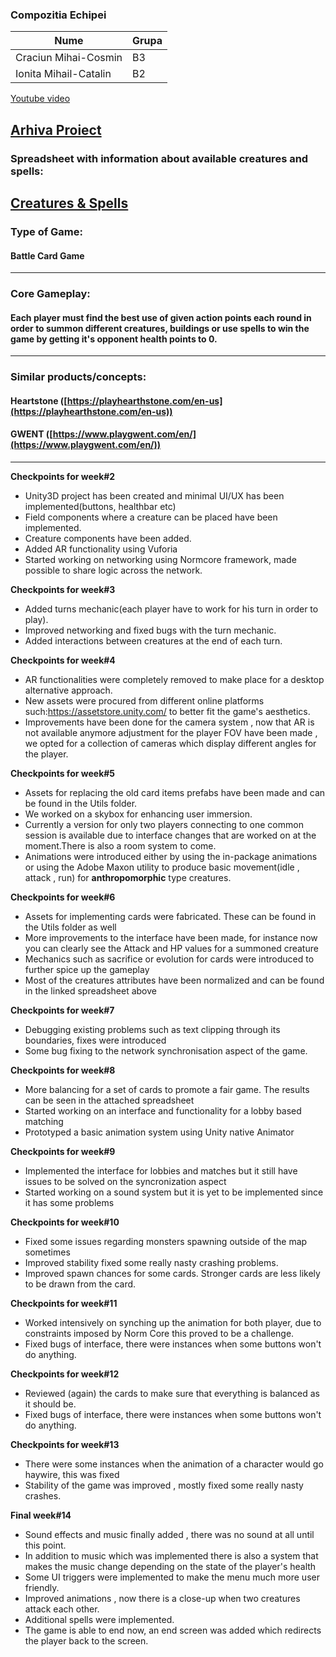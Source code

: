### Compozitia Echipei

|Nume|Grupa|
|--|--|
|Craciun Mihai-Cosmin|B3|
|Ionita Mihail-Catalin|B2|

[Youtube video](https://www.youtube.com/watch?v=EbtOOZzI3aA)

[Arhiva Proiect](https://drive.google.com/drive/folders/18iVYfz0BP-ebrDoqoc8UgOdXBsKQBnHy?usp=sharing)
---

### Spreadsheet with information about available creatures and spells:
[Creatures & Spells](https://docs.google.com/spreadsheets/d/1vicG7074kdIW6Vck_81Fmi02pwr_QhWuW-3WBgzMdrA/edit?usp=sharing)
---


### Type of Game:

#### Battle Card Game

---

### Core Gameplay: 

#### Each player must find the best use of given action points each round in order to summon different creatures, buildings or use spells to win the game by getting it's opponent health points to 0.

---

### Similar products/concepts:

#### Heartstone ([https://playhearthstone.com/en-us](https://playhearthstone.com/en-us))

#### GWENT ([https://www.playgwent.com/en/](https://www.playgwent.com/en/))

---


**Checkpoints for week#2**

 - Unity3D project has been created and minimal UI/UX has been implemented(buttons, healthbar etc)
 - Field components where a creature can be placed have been implemented.
 - Creature components have been added.
 - Added AR functionality using Vuforia 
 - Started working on networking using Normcore framework, made possible to share logic across the network.

**Checkpoints for week#3**

 - Added turns mechanic(each player have to work for his turn in order to play).
 - Improved networking and fixed bugs with the turn mechanic.
 - Added interactions between creatures at the end of each turn.

**Checkpoints for week#4**

 - AR functionalities were completely removed to make place for a desktop alternative approach.
 - New assets were procured from different online platforms such:https://assetstore.unity.com/ to better fit the game's aesthetics.
 - Improvements have been done for the camera system , now that AR is not available anymore adjustment for the player FOV have been made , we opted for a collection of cameras which display different angles for the player.

**Checkpoints for week#5**
 - Assets for replacing the old card items prefabs have been made and can be found in the Utils folder.
 - We worked on a skybox for enhancing user immersion.
 - Currently a version for only two players connecting to one common session is available due to interface changes that are worked on at the moment.There is also a room system to come.
 - Animations were introduced either by using the in-package animations or using the Adobe Maxon utility to produce basic movement(idle , attack , run) for **anthropomorphic** type creatures.

**Checkpoints for week#6**
 - Assets for implementing cards were fabricated. These can be found in the Utils folder as well
 - More improvements to the interface have been made, for instance now you can clearly see the Attack and HP values for a summoned creature
 - Mechanics such as sacrifice or evolution for cards were introduced to further spice up the gameplay
 - Most of the creatures attributes have been normalized and can be found in the linked spreadsheet above
 
**Checkpoints for week#7**
 - Debugging existing problems such as text clipping through its boundaries, fixes were introduced 
 - Some bug fixing to the network synchronisation aspect of the game.

**Checkpoints for week#8**

 - More balancing for a set of cards to promote a fair game. The results can be seen in the attached spreadsheet
 - Started working on an interface and functionality for a lobby based matching
 - Prototyped a basic animation system using Unity native Animator

**Checkpoints for week#9**

 - Implemented the interface for lobbies and matches but it still have issues to be solved on the syncronization aspect
 - Started working on a sound system but it is yet to be implemented since it has some problems

**Checkpoints for week#10**

 - Fixed some issues regarding monsters spawning outside of the map sometimes
 - Improved stability fixed some really nasty crashing problems.
 - Improved spawn chances for some cards. Stronger cards are less likely to be drawn from the card.
 
**Checkpoints for week#11**

 - Worked intensively on synching up the animation for both player, due to constraints imposed by Norm Core this proved to be a challenge.
 - Fixed bugs of interface, there were instances when some buttons won't do anything.

**Checkpoints for week#12**
 - Reviewed (again) the cards to make sure that everything is balanced as it should be.
 - Fixed bugs of interface, there were instances when some buttons won't do anything.

**Checkpoints for week#13**
 - There were some instances when the animation of a character would go haywire, this was fixed 
 - Stability of the game was improved , mostly fixed some really nasty crashes.

**Final week#14**
 - Sound effects and music finally added , there was no sound at all until this point. 
 - In addition to music which was implemented there is also a system that makes the music change depending on the state of the player's health
 - Some UI triggers were implemented to make the menu much more user friendly.
 - Improved animations , now there is a close-up when two creatures attack each other.
 - Additional spells were implemented.
 - The game is able to end now, an end screen was added which redirects the player back to the screen.



